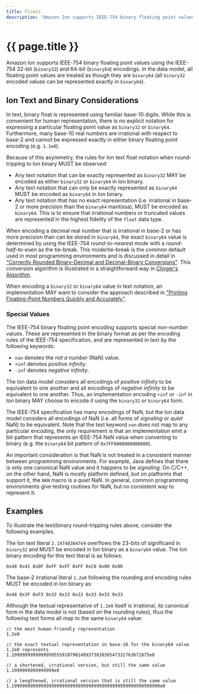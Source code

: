```yaml
---
title: Floats
description: "Amazon Ion supports IEEE-754 binary floating point values using the IEEE-754 32-bit (binary32) and 64-bit (binary64) encodings."
---
```


# {{ page.title }}
Amazon Ion supports IEEE-754 binary floating point values using the IEEE-754
32-bit (`binary32`) and 64-bit (`binary64`) encodings.
In the data model, all floating point values are treated as though they are
`binary64` (all `binary32` encoded values can be represented exactly in `binary64`).

## Ion Text and Binary Considerations
In text, binary float is represented using familiar base-10 digits.  While
this is convenient for human representation, there is no explicit notation
for expressing a particular floating point value as `binary32` or `binary64`.
Furthermore, many base-10 real numbers are irrational with respect to base-2 and
cannot be expressed exactly in either binary floating point encoding
(e.g. `1.1e0`).

Because of this asymmetry, the rules for Ion text float notation when 
round-tripping to Ion binary MUST be observed:

* Any text notation that can be exactly represented as `binary32` MAY be
  encoded as either `binary32` or `binary64` in Ion binary.
* Any text notation that can only be exactly represented as `binary64` MUST
  be encoded as `binary64` in Ion binary.
* Any text notation that has no exact representation (i.e. irrational in base-2
  or more precision than the `binary64` mantissa), MUST be encoded as `binary64`.
  This is to ensure that irrational numbers or truncated values
  are represented in the highest fidelity of the `float` data type.

When encoding a decimal real number that is irrational in base-2 or has
more precision than can be stored in `binary64`, the exact `binary64`
value is determined by using the IEEE-754 *round-to-nearest* mode with
a *round-half-to-even* as the tie-break.  This mode/tie-break is the
common default used in most programming environments and is discussed in detail
in ["Correctly Rounded Binary-Decimal and Decimal-Binary Conversions"][1].
This conversion algorithm is illustrated in a straightforward way in [Clinger's Algorithm][2].

When encoding a `binary32` or `binary64` value in text notation, an
implementation MAY want to consider the approach described in
["Printing Floating-Point Numbers Quickly and Accurately"][3].


[1]: http://ampl.com/REFS/rounding.pdf
[2]: http://www.cesura17.net/~will/professional/research/papers/howtoread.pdf
[3]: http://www.cs.indiana.edu/~dyb/pubs/FP-Printing-PLDI96.pdf


### Special Values
The IEEE-754 binary floating point encoding supports special *non-number*
values.  These are represented in the binary format as per the encoding rules
of the IEEE-754 specification, and are represented in text by the following
keywords:

  * `nan` denotes the *not a number* (NaN) value.
  * `+inf` denotes *positive infinity*.
  * `-inf` denotes *negative infinity*.

The Ion data model considers all encodings of *positive infinity* to be equivalent
to one another and all encodings of *negative infinity* to be equivalent to one
another.  Thus, an implementation encoding `+inf` or `-inf` in Ion binary
MAY choose to encode it using the `binary32` or `binary64` form.

The IEEE-754 specification has many encodings of NaN, but the Ion data model
considers all encodings of NaN (i.e. all forms of *signaling* or *quiet* NaN)
to be equivalent.  Note that the text keyword `nan` does not map to any
particular encoding, the only requirement is that an implementation emit
a bit-pattern that represents an IEEE-754 NaN value when converting to binary
(e.g. the `binary64` bit pattern of `0x7FF8000000000000`).

An important consideration is that NaN is not treated in a consistent
manner between programming environments.  For example, Java defines that there
is only one canonical NaN value and it happens to be *signaling*.  On C/C++,
on the other hand, NaN is mostly platform defined, but on platforms that support
it, the `NAN` macro is a *quiet* NaN.  In general, common programming
environments give testing routines for NaN, but no consistent way to represent
it.

## Examples
To illustrate the text/binary round-tripping rules above, consider the
following examples.

The Ion text literal `2.147483647e9` overflows the 23-bits of
significand in `binary32` and MUST be encoded in Ion binary
as a `binary64` value. The Ion binary encoding for this text literal is as
follows:

    0x48 0x41 0xDF 0xFF 0xFF 0xFF 0xC0 0x00 0x00

The base-2 irrational literal `1.2e0` following the rounding and encoding
rules MUST be encoded in Ion binary as:

    0x48 0x3F 0xF3 0x33 0x33 0x33 0x33 0x33 0x33
    
Although the textual representative of `1.2e0` itself is irrational, its
canonical form in the data model is not (based on the rounding rules), thus
the following text forms all map to the same `binary64` value:

```
// the most human-friendly representation
1.2e0

// the exact textual representation in base-10 for the binary64 value 1.2e0 represents
1.1999999999999999555910790149937383830547332763671875e0

// a shortened, irrational version, but still the same value
1.1999999999999999e0

// a lengthened, irrational version that is still the same value
1.19999999999999999999999999999999999999999999999999999999e0
```
